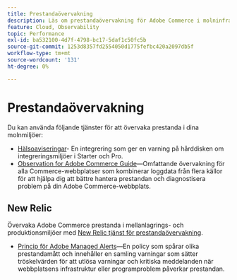 ```yaml
---
title: Prestandaövervakning
description: Läs om prestandaövervakning för Adobe Commerce i molninfrastruktur.
feature: Cloud, Observability
topic: Performance
exl-id: ba532100-4d7f-4798-bc17-5daf1c50fc5b
source-git-commit: 1253d8357fd2554050d1775fefbc420a2097db5f
workflow-type: tm+mt
source-wordcount: '131'
ht-degree: 0%

---
```


# Prestandaövervakning

Du kan använda följande tjänster för att övervaka prestanda i dina molnmiljöer:

- [Hälsoaviseringar](../integrations/health-notifications.md)- En integrering som ger en varning på hårddisken om integreringsmiljöer i Starter och Pro.
- [Observation for Adobe Commerce Guide](https://experienceleague.adobe.com/docs/commerce-operations/tools/observation-for-adobe-commerce/intro.html)—Omfattande övervakning för alla Commerce-webbplatser som kombinerar loggdata från flera källor för att hjälpa dig att bättre hantera prestandan och diagnostisera problem på din Adobe Commerce-webbplats.

## New Relic

Övervaka Adobe Commerce prestanda i mellanlagrings- och produktionsmiljöer med [New Relic tjänst för prestandaövervakning](new-relic-service.md).

- [Princip för Adobe Managed Alerts](investigate-performance.md#monitor-performance-with-managed-alerts)—En policy som spårar olika prestandamått och innehåller en samling varningar som sätter tröskelvärden för att utlösa varningar och kritiska meddelanden när webbplatsens infrastruktur eller programproblem påverkar prestandan.
